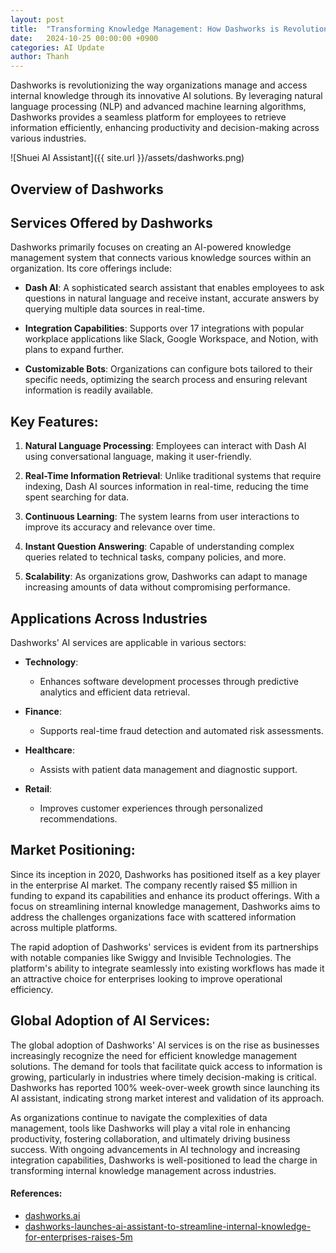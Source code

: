 ```yaml
---
layout: post
title:  "Transforming Knowledge Management: How Dashworks is Revolutionizing AI Solutions for Enterprises"
date:   2024-10-25 00:00:00 +0900
categories: AI Update
author: Thanh
---
```


Dashworks is revolutionizing the way organizations manage and access internal knowledge through its innovative AI solutions. By leveraging natural language processing (NLP) and advanced machine learning algorithms, Dashworks provides a seamless platform for employees to retrieve information efficiently, enhancing productivity and decision-making across various industries.

![Shuei AI Assistant]({{ site.url }}/assets/dashworks.png)

## **Overview of Dashworks**


## **Services Offered by Dashworks**

Dashworks primarily focuses on creating an AI-powered knowledge management system that connects various knowledge sources within an organization. Its core offerings include:

- **Dash AI**: A sophisticated search assistant that enables employees to ask questions in natural language and receive instant, accurate answers by querying multiple data sources in real-time.

- **Integration Capabilities**: Supports over 17 integrations with popular workplace applications like Slack, Google Workspace, and Notion, with plans to expand further.

- **Customizable Bots**: Organizations can configure bots tailored to their specific needs, optimizing the search process and ensuring relevant information is readily available.

## **Key Features**:

1. **Natural Language Processing**: Employees can interact with Dash AI using conversational language, making it user-friendly.

2. **Real-Time Information Retrieval**: Unlike traditional systems that require indexing, Dash AI sources information in real-time, reducing the time spent searching for data.

3. **Continuous Learning**: The system learns from user interactions to improve its accuracy and relevance over time.

4. **Instant Question Answering**: Capable of understanding complex queries related to technical tasks, company policies, and more.

5. **Scalability**: As organizations grow, Dashworks can adapt to manage increasing amounts of data without compromising performance.


## **Applications Across Industries**

Dashworks' AI services are applicable in various sectors:

- **Technology**: 

    - Enhances software development processes through predictive analytics and efficient data retrieval.


- **Finance**: 

    - Supports real-time fraud detection and automated risk assessments.


- **Healthcare**:

    - Assists with patient data management and diagnostic support.

- **Retail**:

    - Improves customer experiences through personalized recommendations.

## **Market Positioning**:

Since its inception in 2020, Dashworks has positioned itself as a key player in the enterprise AI market. The company recently raised $5 million in funding to expand its capabilities and enhance its product offerings. With a focus on streamlining internal knowledge management, Dashworks aims to address the challenges organizations face with scattered information across multiple platforms.

The rapid adoption of Dashworks' services is evident from its partnerships with notable companies like Swiggy and Invisible Technologies. The platform's ability to integrate seamlessly into existing workflows has made it an attractive choice for enterprises looking to improve operational efficiency.

## **Global Adoption of AI Services**:

The global adoption of Dashworks' AI services is on the rise as businesses increasingly recognize the need for efficient knowledge management solutions. The demand for tools that facilitate quick access to information is growing, particularly in industries where timely decision-making is critical. Dashworks has reported 100% week-over-week growth since launching its AI assistant, indicating strong market interest and validation of its approach.

As organizations continue to navigate the complexities of data management, tools like Dashworks will play a vital role in enhancing productivity, fostering collaboration, and ultimately driving business success. With ongoing advancements in AI technology and increasing integration capabilities, Dashworks is well-positioned to lead the charge in transforming internal knowledge management across industries.


#### References:
- [dashworks.ai](https://www.dashworks.ai/)
- [dashworks-launches-ai-assistant-to-streamline-internal-knowledge-for-enterprises-raises-5m](https://venturebeat.com/ai/dashworks-launches-ai-assistant-to-streamline-internal-knowledge-for-enterprises-raises-5m/)
